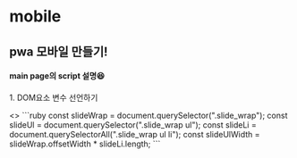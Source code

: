# mobile

<h2>pwa 모바일 만들기!</h2>
  
  <h4>main page의 script 설명😆</h4>
  
  <p>1. DOM요소 변수 선언하기</p>
    <>
```ruby
const slideWrap = document.querySelector(".slide_wrap"); 
const slideUl = document.querySelector(".slide_wrap ul"); 
const slideLi = document.querySelectorAll(".slide_wrap ul li");
const slideUlWidth = slideWrap.offsetWidth * slideLi.length;
```
